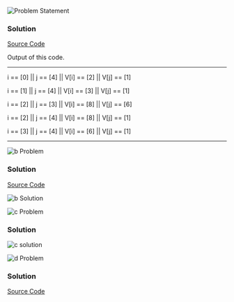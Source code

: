 ![Problem Statement](https://github.com/cpp-rakesh/introduction_to_algorithms_CLRS/blob/master/chapter_2_getting_started/problems/2-4/repo/problem.png)

### Solution
[Source Code](https://github.com/cpp-rakesh/introduction_to_algorithms_CLRS/blob/master/chapter_2_getting_started/problems/2-4/repo/a.cpp)

Output of this code.

 --------------------------------------------------

 i == [0] || j == [4] || V[i] == [2] || V[j] == [1]

 i == [1] || j == [4] || V[i] == [3] || V[j] == [1]

 i == [2] || j == [3] || V[i] == [8] || V[j] == [6]

 i == [2] || j == [4] || V[i] == [8] || V[j] == [1]

 i == [3] || j == [4] || V[i] == [6] || V[j] == [1]

 --------------------------------------------------


![b Problem](https://github.com/cpp-rakesh/introduction_to_algorithms_CLRS/blob/master/chapter_2_getting_started/problems/2-4/repo/b_problem.png)
### Solution
[Source Code](https://github.com/cpp-rakesh/introduction_to_algorithms_CLRS/blob/master/chapter_2_getting_started/problems/2-4/repo/b.cpp)

![b Solution](https://github.com/cpp-rakesh/introduction_to_algorithms_CLRS/blob/master/chapter_2_getting_started/problems/2-4/repo/b.png)

![c Problem](https://github.com/cpp-rakesh/introduction_to_algorithms_CLRS/blob/master/chapter_2_getting_started/problems/2-4/repo/c_problem.png)
### Solution
![c solution](https://github.com/cpp-rakesh/introduction_to_algorithms_CLRS/blob/master/chapter_2_getting_started/problems/2-4/repo/c.png)

![d Problem](https://github.com/cpp-rakesh/introduction_to_algorithms_CLRS/blob/master/chapter_2_getting_started/problems/2-4/repo/d_problem.png)
### Solution
[Source Code](https://github.com/cpp-rakesh/introduction_to_algorithms_CLRS/blob/master/chapter_2_getting_started/problems/2-4/repo/d.cpp)


